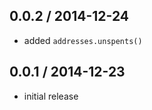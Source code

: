 0.0.2 / 2014-12-24
------------------
- added `addresses.unspents()`

0.0.1 / 2014-12-23
------------------
- initial release